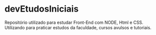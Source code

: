 # devEtudosIniciais
Repositório utilizado para estudar Front-End com NODE, Html e CSS.
Utilizando para praticar estudos da faculdade, cursos avulsos e tutoriais.
